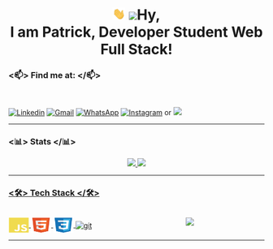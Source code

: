 ##
<h1 align="center"><img src="https://raw.githubusercontent.com/ABSphreak/ABSphreak/master/gifs/Hi.gif" width="25px"></a> <img src="https://emojis.slackmojis.com/emojis/images/1531849430/4246/blob-sunglasses.gif?1531849430" width="30px">Hy,<br/> I am Patrick, Developer Student Web Full Stack!</h1>

### <📫> Find me at: </📫>
<br/> 

[![Linkedin](	https://img.shields.io/badge/LinkedIn-0077B5?style=for-the-badge&logo=linkedin&logoColor=white)](https://www.linkedin.com/in/patrickbastosdeveloper/)
[![Gmail](https://img.shields.io/badge/Gmail-D14836?style=for-the-badge&logo=gmail&logoColor=white&link=mailto:patrickbastosc@gmail.com)](mailto:patrickbastosc@gmail.com)
[![WhatsApp](https://img.shields.io/badge/WhatsApp-25D366?style=for-the-badge&logo=whatsapp&logoColor=white)](http://api.whatsapp.com/send?1=pt_BR&phone=5524992641930)
[![Instagram](https://img.shields.io/badge/Instagram-E4405F?style=for-the-badge&logo=instagram&logoColor=white)](https://www.instagram.com/patrickbastosc/)
or
<img src="https://vignette.wikia.nocookie.net/harrypotter/images/a/a8/Hedwig_1994.gif/revision/latest/scale-to-width-down/241?cb=20140912134905" width="215px"> 

---
### <📊> Stats </📊>
<div align="center">
<a href="https://github.com/PatrickBastosDeveloper">
   <img height="165em" src="https://github-readme-stats.vercel.app/api?username=PatrickBastosDeveloper&show_icons=true&theme=radical"/>
   <img height="165em" src="https://github-readme-stats.vercel.app/api/top-langs/?username=PatrickBastosDeveloper&layout=compact&langs_count=7&theme=radical"/>
</div>
   
---
### <🛠> Tech Stack </🛠>
   
<div style='display: inline_block'><br>
   <img align="center" alt="Js" height="30" width="40" src="https://raw.githubusercontent.com/devicons/devicon/master/icons/javascript/javascript-plain.svg">
   <img align="center" alt="HTML" height="30" width="40" src="https://raw.githubusercontent.com/devicons/devicon/master/icons/html5/html5-original.svg">
   <img align="center" alt="CSS" height="30" width="40" src="https://raw.githubusercontent.com/devicons/devicon/master/icons/css3/css3-original.svg">
   <img align="center" alt="git" width="30" height="40" src="https://www.vectorlogo.zone/logos/git-scm/git-scm-icon.svg">
    <img align="right" src="https://raw.githubusercontent.com/rahul-jha98/rahul-jha98/main/techstack.gif" width="155px">
</div>

---



